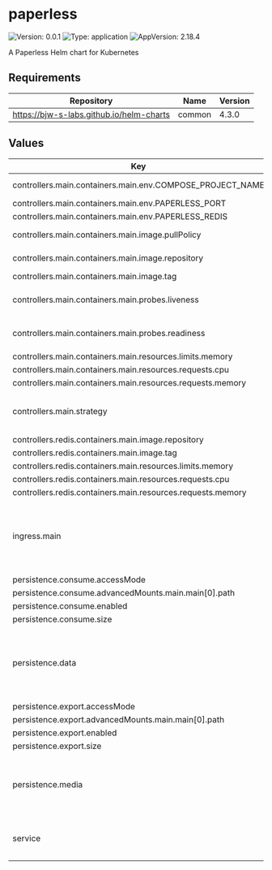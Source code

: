 # paperless

![Version: 0.0.1](https://img.shields.io/badge/Version-0.0.1-informational?style=flat-square) ![Type: application](https://img.shields.io/badge/Type-application-informational?style=flat-square) ![AppVersion: 2.18.4](https://img.shields.io/badge/AppVersion-2.18.4-informational?style=flat-square)

A Paperless Helm chart for Kubernetes

## Requirements

| Repository | Name | Version |
|------------|------|---------|
| https://bjw-s-labs.github.io/helm-charts | common | 4.3.0 |

## Values

| Key | Type | Default | Description |
|-----|------|---------|-------------|
| controllers.main.containers.main.env.COMPOSE_PROJECT_NAME | string | `"paperless"` | Project name |
| controllers.main.containers.main.env.PAPERLESS_PORT | int | `8000` |  |
| controllers.main.containers.main.env.PAPERLESS_REDIS | string | `"redis://paperless-redis"` | Redis to use |
| controllers.main.containers.main.image.pullPolicy | string | `"IfNotPresent"` | image pull policy |
| controllers.main.containers.main.image.repository | string | `"ghcr.io/paperless-ngx/paperless-ngx"` | image repository |
| controllers.main.containers.main.image.tag | string | `"2.18.4"` | image tag |
| controllers.main.containers.main.probes.liveness | object | `{"path":"/","type":"HTTP"}` | Configures liveness probe |
| controllers.main.containers.main.probes.readiness | object | `{"path":"/","type":"HTTP"}` | Configures readiness probe |
| controllers.main.containers.main.resources.limits.memory | string | `"4Gi"` |  |
| controllers.main.containers.main.resources.requests.cpu | string | `"25m"` |  |
| controllers.main.containers.main.resources.requests.memory | string | `"1Gi"` |  |
| controllers.main.strategy | string | `"Recreate"` | Set the controller upgrade strategy |
| controllers.redis.containers.main.image.repository | string | `"ghcr.io/valkey-io/valkey"` |  |
| controllers.redis.containers.main.image.tag | string | `"8.1.3"` |  |
| controllers.redis.containers.main.resources.limits.memory | string | `"128Mi"` |  |
| controllers.redis.containers.main.resources.requests.cpu | string | `"5m"` |  |
| controllers.redis.containers.main.resources.requests.memory | string | `"32Mi"` |  |
| ingress.main | object | See [values.yaml](./values.yaml) | Enable and configure ingress settings for the chart under this key. |
| persistence.consume.accessMode | string | `"ReadWriteOnce"` |  |
| persistence.consume.advancedMounts.main.main[0].path | string | `"/usr/src/paperless/consume"` |  |
| persistence.consume.enabled | bool | `false` |  |
| persistence.consume.size | string | `"2Gi"` |  |
| persistence.data | object | `{"accessMode":"ReadWriteOnce","advancedMounts":{"main":{"main":[{"path":"/usr/src/paperless/data"}]}},"enabled":true,"size":"1Gi"}` | Paperless data directory (search index, classification model, etc.) |
| persistence.export.accessMode | string | `"ReadWriteOnce"` |  |
| persistence.export.advancedMounts.main.main[0].path | string | `"/usr/src/paperless/export"` |  |
| persistence.export.enabled | bool | `false` |  |
| persistence.export.size | string | `"2Gi"` |  |
| persistence.media | object | `{"accessMode":"ReadWriteOnce","advancedMounts":{"main":{"main":[{"path":"/usr/src/paperless/media"}]}},"enabled":true,"size":"10Gi"}` | Paperless media directory (documents and thumbnails) |
| service | object | See [values.yaml](./values.yaml) | Configures service settings for the chart. |

